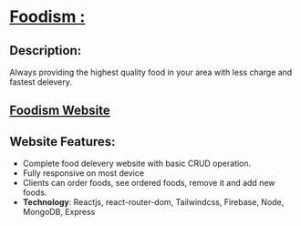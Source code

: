 # [Foodism :](https://foodism-d5c23.web.app)

## Description:

Always providing the highest quality food in your area with less charge and fastest delevery.

## [Foodism Website](https://foodism-d5c23.web.app)

## Website Features:

- Complete food delevery website with basic CRUD operation.
- Fully responsive on most device
- Clients can order foods, see ordered foods, remove it and add new foods.
- **Technology**: Reactjs, react-router-dom, Tailwindcss, Firebase, Node, MongoDB, Express
